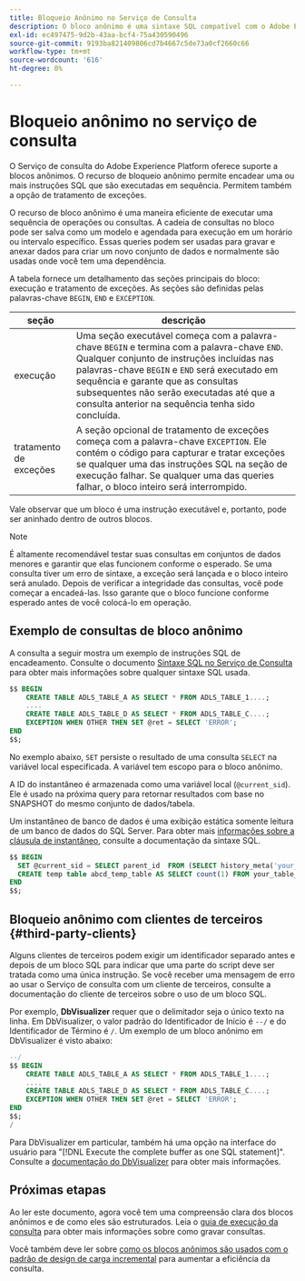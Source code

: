 ```yaml
---
title: Bloqueio Anônimo no Serviço de Consulta
description: O bloco anônimo é uma sintaxe SQL compatível com o Adobe Experience Platform Query Service, que permite executar uma sequência de consultas com eficiência
exl-id: ec497475-9d2b-43aa-bcf4-75a430590496
source-git-commit: 9193ba821409806cd7b4667c5de73a0cf2660c66
workflow-type: tm+mt
source-wordcount: '616'
ht-degree: 0%

---
```


# Bloqueio anônimo no serviço de consulta

O Serviço de consulta do Adobe Experience Platform oferece suporte a blocos anônimos. O recurso de bloqueio anônimo permite encadear uma ou mais instruções SQL que são executadas em sequência. Permitem também a opção de tratamento de exceções.

O recurso de bloco anônimo é uma maneira eficiente de executar uma sequência de operações ou consultas. A cadeia de consultas no bloco pode ser salva como um modelo e agendada para execução em um horário ou intervalo específico. Essas queries podem ser usadas para gravar e anexar dados para criar um novo conjunto de dados e normalmente são usadas onde você tem uma dependência.

A tabela fornece um detalhamento das seções principais do bloco: execução e tratamento de exceções. As seções são definidas pelas palavras-chave `BEGIN`, `END` e `EXCEPTION`.

| seção | descrição |
|---|---|
| execução | Uma seção executável começa com a palavra-chave `BEGIN` e termina com a palavra-chave `END`. Qualquer conjunto de instruções incluídas nas palavras-chave `BEGIN` e `END` será executado em sequência e garante que as consultas subsequentes não serão executadas até que a consulta anterior na sequência tenha sido concluída. |
| tratamento de exceções | A seção opcional de tratamento de exceções começa com a palavra-chave `EXCEPTION`. Ele contém o código para capturar e tratar exceções se qualquer uma das instruções SQL na seção de execução falhar. Se qualquer uma das queries falhar, o bloco inteiro será interrompido. |

Vale observar que um bloco é uma instrução executável e, portanto, pode ser aninhado dentro de outros blocos.

>[!NOTE]
>
> É altamente recomendável testar suas consultas em conjuntos de dados menores e garantir que elas funcionem conforme o esperado. Se uma consulta tiver um erro de sintaxe, a exceção será lançada e o bloco inteiro será anulado. Depois de verificar a integridade das consultas, você pode começar a encadeá-las. Isso garante que o bloco funcione conforme esperado antes de você colocá-lo em operação.

## Exemplo de consultas de bloco anônimo

A consulta a seguir mostra um exemplo de instruções SQL de encadeamento. Consulte o documento [Sintaxe SQL no Serviço de Consulta](../sql/syntax.md) para obter mais informações sobre qualquer sintaxe SQL usada.

```SQL
$$ BEGIN
    CREATE TABLE ADLS_TABLE_A AS SELECT * FROM ADLS_TABLE_1....;
    ....
    CREATE TABLE ADLS_TABLE_D AS SELECT * FROM ADLS_TABLE_C....; 
    EXCEPTION WHEN OTHER THEN SET @ret = SELECT 'ERROR';
END
$$;
```

No exemplo abaixo, `SET` persiste o resultado de uma consulta `SELECT` na variável local especificada. A variável tem escopo para o bloco anônimo.

A ID do instantâneo é armazenada como uma variável local (`@current_sid`). Ele é usado na próxima query para retornar resultados com base no SNAPSHOT do mesmo conjunto de dados/tabela.

Um instantâneo de banco de dados é uma exibição estática somente leitura de um banco de dados do SQL Server. Para obter mais [informações sobre a cláusula de instantâneo](../sql/syntax.md#SNAPSHOT-clause), consulte a documentação da sintaxe SQL.

```SQL
$$ BEGIN                                             
  SET @current_sid = SELECT parent_id  FROM (SELECT history_meta('your_table_name')) WHERE  is_current = true;
  CREATE temp table abcd_temp_table AS SELECT count(1) FROM your_table_name  SNAPSHOT SINCE @current_sid;                                                                                           
END
$$;
```

## Bloqueio anônimo com clientes de terceiros {#third-party-clients}

Alguns clientes de terceiros podem exigir um identificador separado antes e depois de um bloco SQL para indicar que uma parte do script deve ser tratada como uma única instrução. Se você receber uma mensagem de erro ao usar o Serviço de consulta com um cliente de terceiros, consulte a documentação do cliente de terceiros sobre o uso de um bloco SQL.

Por exemplo, **DbVisualizer** requer que o delimitador seja o único texto na linha. Em DbVisualizer, o valor padrão do Identificador de Início é `--/` e do Identificador de Término é `/`. Um exemplo de um bloco anônimo em DbVisualizer é visto abaixo:

```SQL
--/
$$ BEGIN
    CREATE TABLE ADLS_TABLE_A AS SELECT * FROM ADLS_TABLE_1....;
    ....
    CREATE TABLE ADLS_TABLE_D AS SELECT * FROM ADLS_TABLE_C....;
    EXCEPTION WHEN OTHER THEN SET @ret = SELECT 'ERROR';
END
$$;
/
```

Para DbVisualizer em particular, também há uma opção na interface do usuário para &quot;[!DNL Execute the complete buffer as one SQL statement]&quot;. Consulte a [documentação do DbVisualizer](https://confluence.dbvis.com/display/UG120/Executing+Complex+Statements#ExecutingComplexStatements-UsingExecuteBuffer) para obter mais informações.

## Próximas etapas

Ao ler este documento, agora você tem uma compreensão clara dos blocos anônimos e de como eles são estruturados. Leia o [guia de execução da consulta](../best-practices/writing-queries.md) para obter mais informações sobre como gravar consultas.

Você também deve ler sobre [como os blocos anônimos são usados com o padrão de design de carga incremental](./incremental-load.md) para aumentar a eficiência da consulta.
